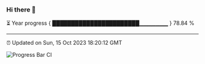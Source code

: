 ### Hi there 👋

⏳ Year progress { ███████████████████████▁▁▁▁▁▁▁ } 78.84 %

---

⏰ Updated on Sun, 15 Oct 2023 18:20:12 GMT

![Progress Bar CI](https://github.com/ZhaoGui/ZhaoGui/workflows/Progress%20Bar%20CI/badge.svg)
